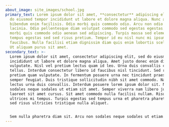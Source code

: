 ```yaml
---
about_image: site_images/school.jpg
primary_text: Lorem ipsum dolor sit amet, **consectetur** adipiscing elit, sed
  do eiusmod tempor incididunt ut labore et dolore magna aliqua. Nunc aliquet
  bibendum enim facilisis. Odio morbi quis commodo odio. Arcu non odio euismod
  lacinia. Odio pellentesque diam volutpat commodo sed egestas egestas. Sed odio
  morbi quis commodo odio aenean sed adipiscing. Turpis massa sed elementum
  tempus egestas sed sed risus pretium. Tempor id eu nisl nunc mi ipsum
  faucibus. Nulla facilisi etiam dignissim diam quis enim lobortis scelerisque.
  Ut aliquam purus sit amet.
secondary_text: >-
  Lorem ipsum dolor sit amet, consectetur adipiscing elit, sed do eiusmod tempor
  incididunt ut labore et dolore magna aliqua. Amet justo donec enim diam
  vulputate. Nisl vel pretium lectus quam id leo. Urna duis convallis convallis
  tellus. Interdum consectetur libero id faucibus nisl tincidunt. Sed risus
  pretium quam vulputate. In fermentum posuere urna nec tincidunt praesent
  semper feugiat. Duis tristique sollicitudin nibh sit amet commodo. Nam at
  lectus urna duis convallis. Interdum posuere lorem ipsum dolor sit. Non
  sodales neque sodales ut etiam sit amet. Semper viverra nam libero justo
  laoreet sit amet cursus. Sit amet commodo nulla facilisi nullam. Risus at
  ultrices mi tempus. Turpis egestas sed tempus urna et pharetra pharetra. Lorem
  sed risus ultricies tristique nulla aliquet.


  Sem nulla pharetra diam sit. Arcu non sodales neque sodales ut etiam sit amet. Magna eget est lorem ipsum dolor sit amet consectetur adipiscing. Malesuada proin libero nunc consequat interdum varius sit amet mattis. Aliquet eget sit amet tellus cras adipiscing enim. Diam maecenas sed enim ut sem viverra aliquet eget sit. Nibh sit amet commodo nulla facilisi. Sagittis nisl rhoncus mattis rhoncus. Lacus suspendisse faucibus interdum posuere lorem ipsum dolor. Eget nunc scelerisque viverra mauris in aliquam sem. Enim praesent elementum facilisis leo vel fringilla est. Id neque aliquam vestibulum morbi blandit cursus risus at ultrices. Vulputate mi sit amet mauris commodo quis imperdiet. Purus sit amet volutpat consequat mauris. Pellentesque elit eget gravida cum sociis natoque.
---
```


